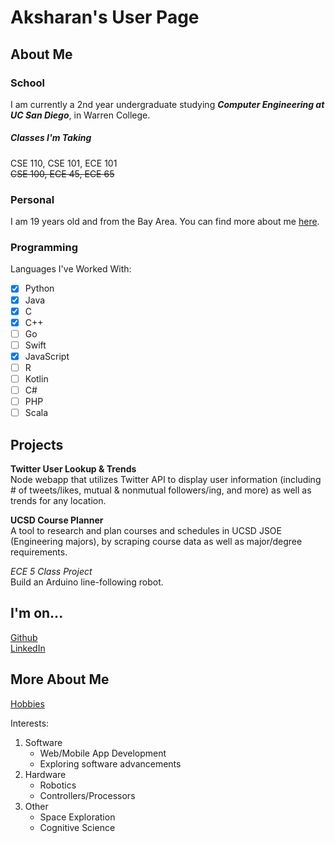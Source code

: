 # Aksharan's User Page  

## About Me  

### School  
I am currently a 2nd year undergraduate studying ***Computer Engineering at UC San Diego***, in Warren College.

##### Classes I'm Taking  
CSE 110, CSE 101, ECE 101  
~~CSE 100, ECE 45, ECE 65~~

### Personal 
I am 19 years old and from the Bay Area. You can find more about me [here](https://github.com/aksharans/CSE110_Lab1/blob/user-page/index.md#more-about-me).

### Programming  

Languages I've Worked With:  
- [x] Python
- [x] Java
- [x] C
- [x] C++
- [ ] Go
- [ ] Swift
- [x] JavaScript
- [ ] R
- [ ] Kotlin
- [ ] C#
- [ ] PHP
- [ ] Scala

## Projects  

**Twitter User Lookup & Trends**  
Node webapp that utilizes Twitter API to display user information (including # of tweets/likes, mutual & nonmutual followers/ing, and more) as well as trends for any location.  

**UCSD Course Planner**  
A tool to research and plan courses and schedules in UCSD JSOE (Engineering majors), by scraping course data as well as major/degree requirements.

_ECE 5 Class Project_  
Build an Arduino line-following robot.



## I'm on...  
[Github](https://github.com/aksharans)  
[LinkedIn](https://www.linkedin.com/in/aksharan/) 


## More About Me
[Hobbies](/Hobbies.md)

Interests:
1. Software
   - Web/Mobile App Development
   - Exploring software advancements 
2. Hardware
   - Robotics
   - Controllers/Processors
3. Other
   - Space Exploration
   - Cognitive Science

